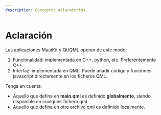 ```yaml
---
description: Conceptos aclaratorios.
---
```


# Aclaración

Las aplicaciones MauiKit y Qt/QML operan de este modo:

1. Funcionalidad: implementada en C++, python, etc. Preferentemente C++.
2. Interfaz: implementada en QML. Puede añadir código y funciones javascript directamente en los ficheros QML.

Tenga en cuenta:

* Aquello que defina en **main.qml** es definido **globalmente**, siendo disponible en cualquier fichero qml.
* Aquello que defina en otro archivo qml es definido localmente.

